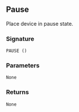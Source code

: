 ## Pause

Place device in pause state.


### Signature

`PAUSE ()`


### Parameters

`None`


### Returns

`None`